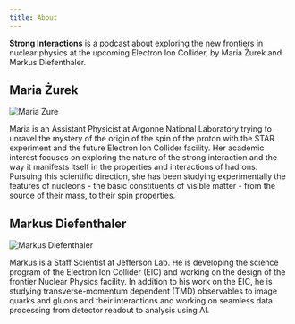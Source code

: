 ```yaml
---
title: About
---
```


**Strong Interactions** is a podcast about exploring the new frontiers in nuclear physics at the upcoming Electron Ion Collider, by Maria Żurek and Markus Diefenthaler.

## Maria Żurek

![Maria Żure](/images/profile/maria.png)

Maria is an Assistant Physicist at Argonne National Laboratory trying to unravel the mystery of the origin of the spin of the proton with the STAR experiment and the future Electron Ion Collider facility.
Her academic interest focuses on exploring the nature of the strong interaction and the way it manifests itself in the properties and interactions of hadrons. Pursuing this scientific direction, she has been studying experimentally the features of nucleons - the basic constituents of visible matter - from the source of their mass, to their spin properties.

## Markus Diefenthaler

![Markus Diefenthaler](/images/profile/markus.jpg)

Markus is a Staff Scientist at Jefferson Lab. He is developing the science program of the Electron Ion Collider (EIC) and working on the design of the frontier Nuclear Physics facility. In addition to his work on the EIC, he is studying transverse-momentum dependent (TMD) observables to image quarks and gluons and their interactions and working on seamless data processing from detector readout to analysis using AI.
